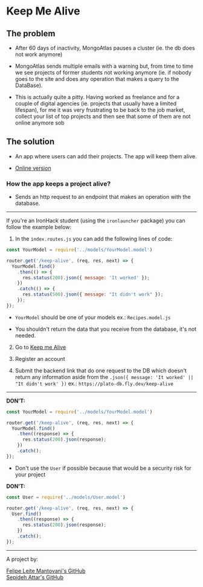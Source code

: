 # Keep Me Alive

## The problem

- After 60 days of inactivity, MongoAtlas pauses a cluster (ie. the db does not work anymore)

- MongoAtlas sends multiple emails with a warning but, from time to time we see projects of former students not working anymore (ie. if nobody goes to the site and does any operation that makes a query to the DataBase).

- This is actually quite a pitty. Having worked as freelance and for a couple of digital agencies (ie. projects that usually have a limited lifespan), for me it was very frustrating to be back to the job market, collect your list of top projects and then see that some of them are not online anymore sob

## The solution

- An app where users can add their projects. The app will keep them alive.

- [Online version](https://keepmealive.onrender.com/)

### How the app keeps a project alive?

- Sends an http request to an endpoint that makes an operation with the database.

---

If you're an IronHack student (using the `ironlauncher` package) you can follow the example below:

1. In the `index.routes.js` you can add the following lines of code:

```javascript
const YourModel = require('../models/YourModel.model')

router.get('/keep-alive', (req, res, next) => {
  YourModel.find()
    .then(() => {
      res.status(200).json({ message: 'It worked' });
    })
    .catch(() => {
      res.status(500).json({ message: "It didn't work" });
    });
});
```

- `YourModel` should be one of your models ex.: `Recipes.model.js`

- You shouldn't return the data that you receive from the database, it's not needed.

2. Go to [Keep me Alive](https://keep-me-alive.adaptable.app/)

3. Register an account

4. Submit the backend link that do one request to the DB which doesn't return any information aside from the `.json({ message: 'It worked' || "It didn't work' })`
ex.: `https://plato-db.fly.dev/keep-alive`

---

**DON'T:**

```javascript
const YourModel = require('../models/YourModel.model')

router.get('/keep-alive', (req, res, next) => {
  YourModel.find()
    .then((response) => {
      res.status(200).json(response);
    })
    .catch();
});
```

- Don't use the `User` if possible because that would be a security risk for your project

**DON'T:**

```javascript
const User = require('../models/User.model')

router.get('/keep-alive', (req, res, next) => {
  User.find()
    .then((response) => {
      res.status(200).json(response);
    })
    .catch();
});
```

---

A project by:

[Felipe Leite Mantovani's GitHub](https://github.com/F-Mantovani) <br/>
[Sepideh Attar's GitHub](https://github.com/Sepidehatt)
